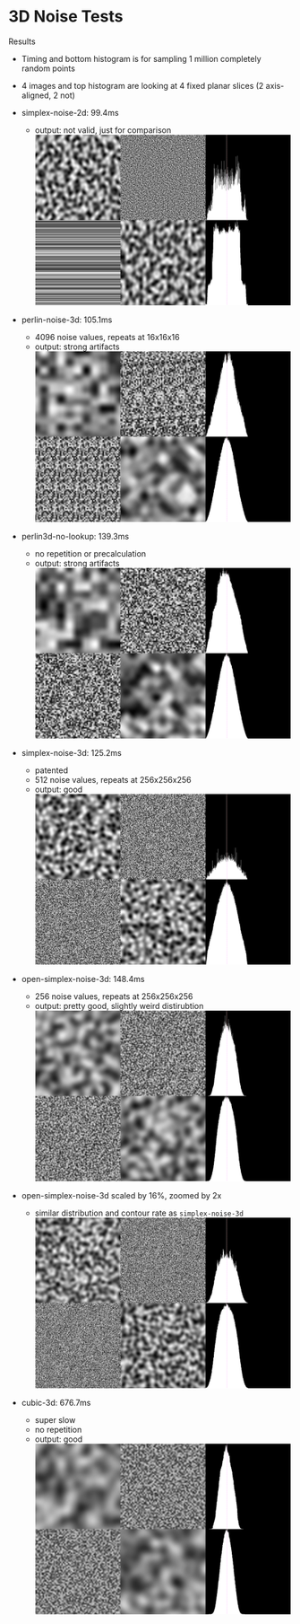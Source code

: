 3D Noise Tests
==============

Results
* Timing and bottom histogram is for sampling 1 million completely random points
* 4 images and top histogram are looking at 4 fixed planar slices (2 axis-aligned, 2 not)

* simplex-noise-2d: 99.4ms
  * output: not valid, just for comparison
![simplex-noise-2d](output/simplex-noise-2d.png)
* perlin-noise-3d: 105.1ms
  * 4096 noise values, repeats at 16x16x16
  * output: strong artifacts
![perlin-noise-3d](output/perlin-noise-3d.png)
* perlin3d-no-lookup: 139.3ms
  * no repetition or precalculation
  * output: strong artifacts
![perlin3d-no-lookup](output/perlin3d-no-lookup.png)
* simplex-noise-3d: 125.2ms
  * patented
  * 512 noise values, repeats at 256x256x256
  * output: good
![simplex-noise-3d](output/simplex-noise-3d.png)
* open-simplex-noise-3d: 148.4ms
  * 256 noise values, repeats at 256x256x256
  * output: pretty good, slightly weird distirubtion
![open-simplex-noise-3d](output/open-simplex-noise-3d.png)
* open-simplex-noise-3d scaled by 16%, zoomed by 2x
  * similar distribution and contour rate as `simplex-noise-3d`
![open-simplex-noise-3d-sacled-warped](output/open-simplex-noise-3d-scaled-warped.png)
* cubic-3d: 676.7ms
  * super slow
  * no repetition
  * output: good
![cubic-3d](output/cubic-3d.png)
